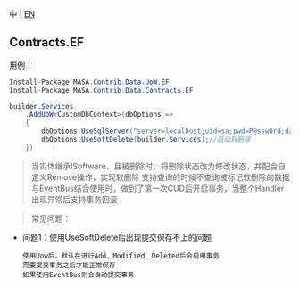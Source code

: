 中 | [EN](README.md)

## Contracts.EF

用例：

```C#
Install-Package MASA.Contrib.Data.UoW.EF
Install-Package MASA.Contrib.Data.Contracts.EF
```

```C#
builder.Services
    .AddUoW<CustomDbContext>(dbOptions =>
    {
        dbOptions.UseSqlServer("server=localhost;uid=sa;pwd=P@ssw0rd;database=identity");
        dbOptions.UseSoftDelete(builder.Services);//启动软删除
    })
```

> 当实体继承ISoftware，且被删除时，将删除状态改为修改状态，并配合自定义Remove操作，实现软删除
> 支持查询的时候不查询被标记软删除的数据
> 与EventBus结合使用时，做到了第一次CUD后开启事务，当整个Handler出现异常后支持事务回滚

> 常见问题：

- 问题1：使用UseSoftDelete后出现提交保存不上的问题

      使用Uow后，默认在进行Add、Modified、Deleted后会启用事务
      需要提交事务之后才能正常保存
      如果使用EventBus则会自动提交事务